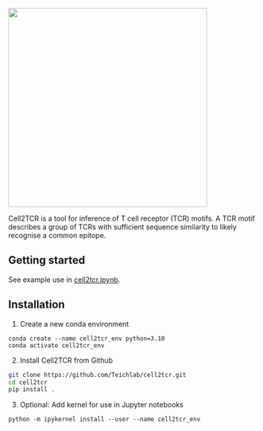 <p align="left"><img src="https://user-images.githubusercontent.com/22446690/230076528-655a571b-6516-4315-b310-36e0d43cfe31.png" width="400"></p>

Cell2TCR is a tool for inference of T cell receptor (TCR) motifs. A TCR motif describes a group of TCRs with sufficient sequence similarity to likely recognise a common epitope.

## Getting started

See example use in [cell2tcr.ipynb](cell2tcr.ipynb).

## Installation

1. Create a new conda environment

```
conda create --name cell2tcr_env python=3.10
conda activate cell2tcr_env
```

2. Install Cell2TCR from Github

```bash
git clone https://github.com/Teichlab/cell2tcr.git
cd cell2tcr
pip install .
```

3. Optional: Add kernel for use in Jupyter notebooks

```
python -m ipykernel install --user --name cell2tcr_env
```
